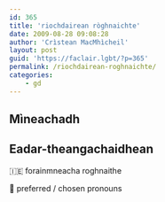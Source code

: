 ```yaml
---
id: 365
title: 'riochdairean ròghnaichte'
date: 2009-08-28 09:08:28
author: 'Crìstean MacMhìcheil'
layout: post
guid: 'https://faclair.lgbt/?p=365'
permalink: /riochdairean-roghnaichte/
categories:
    - gd
---
```


## Mìneachadh

## Eadar-theangachaidhean

&#x1f1ee;&#x1f1ea; forainmneacha roghnaithe

&#x1f3f4;&#xe0067;&#xe0062;&#xe0065;&#xe006e;&#xe0067;&#xe007f; preferred / chosen pronouns